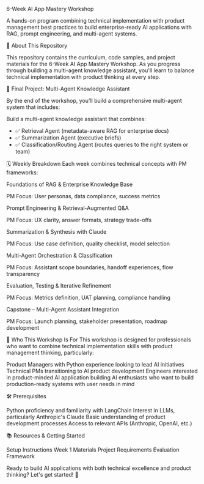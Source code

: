 6-Week AI App Mastery Workshop

A hands-on program combining technical implementation with product management best practices to build enterprise-ready AI applications with RAG, prompt engineering, and multi-agent systems.

🚀 About This Repository 

This repository contains the curriculum, code samples, and project materials for the 6-Week AI App Mastery Workshop. As you progress through building a multi-agent knowledge assistant, you'll learn to balance technical implementation with product thinking at every step.


🎯 Final Project: Multi-Agent Knowledge Assistant

By the end of the workshop, you'll build a comprehensive multi-agent system that includes:

Build a multi-agent knowledge assistant that combines:
- ✅ Retrieval Agent (metadata-aware RAG for enterprise docs)
- ✅ Summarization Agent (executive briefs)
- ✅ Classification/Routing Agent (routes queries to the right system or team)


🗓️ Weekly Breakdown
Each week combines technical concepts with PM frameworks:

Foundations of RAG & Enterprise Knowledge Base

PM Focus: User personas, data compliance, success metrics


Prompt Engineering & Retrieval-Augmented Q&A

PM Focus: UX clarity, answer formats, strategy trade-offs


Summarization & Synthesis with Claude

PM Focus: Use case definition, quality checklist, model selection


Multi-Agent Orchestration & Classification

PM Focus: Assistant scope boundaries, handoff experiences, flow transparency


Evaluation, Testing & Iterative Refinement

PM Focus: Metrics definition, UAT planning, compliance handling


Capstone – Multi-Agent Assistant Integration

PM Focus: Launch planning, stakeholder presentation, roadmap development



🤝 Who This Workshop Is For
This workshop is designed for professionals who want to combine technical implementation skills with product management thinking, particularly:

Product Managers with Python experience looking to lead AI initiatives
Technical PMs transitioning to AI product development
Engineers interested in product-minded AI application building
AI enthusiasts who want to build production-ready systems with user needs in mind

🛠️ Prerequisites

Python proficiency and familiarity with LangChain
Interest in LLMs, particularly Anthropic's Claude
Basic understanding of product development processes
Access to relevant APIs (Anthropic, OpenAI, etc.)

📚 Resources & Getting Started

Setup Instructions
Week 1 Materials
Project Requirements
Evaluation Framework


Ready to build AI applications with both technical excellence and product thinking? Let's get started! 🚀
